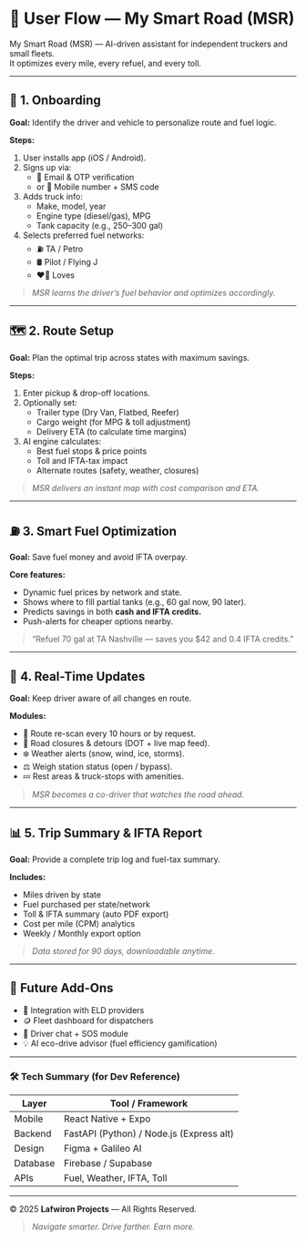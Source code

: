 # 🧭 User Flow — My Smart Road (MSR)

My Smart Road (MSR) — AI-driven assistant for independent truckers and small fleets.  
It optimizes every mile, every refuel, and every toll.

---

## 🚀 1. Onboarding

**Goal:** Identify the driver and vehicle to personalize route and fuel logic.

**Steps:**
1. User installs app (iOS / Android).  
2. Signs up via:
   - 📧 Email & OTP verification  
   - or 📱 Mobile number + SMS code  
3. Adds truck info:
   - Make, model, year  
   - Engine type (diesel/gas), MPG  
   - Tank capacity (e.g., 250–300 gal)  
4. Selects preferred fuel networks:
   - ⛽ TA / Petro  
   - 🛢️ Pilot / Flying J  
   - ❤️‍🔥 Loves  

> *MSR learns the driver’s fuel behavior and optimizes accordingly.*

---

## 🗺️ 2. Route Setup

**Goal:** Plan the optimal trip across states with maximum savings.

**Steps:**
1. Enter pickup & drop-off locations.  
2. Optionally set:
   - Trailer type (Dry Van, Flatbed, Reefer)  
   - Cargo weight (for MPG & toll adjustment)  
   - Delivery ETA (to calculate time margins)  
3. AI engine calculates:
   - Best fuel stops & price points  
   - Toll and IFTA-tax impact  
   - Alternate routes (safety, weather, closures)  

> *MSR delivers an instant map with cost comparison and ETA.*

---

## ⛽ 3. Smart Fuel Optimization

**Goal:** Save fuel money and avoid IFTA overpay.

**Core features:**
- Dynamic fuel prices by network and state.  
- Shows where to fill partial tanks (e.g., 60 gal now, 90 later).  
- Predicts savings in both **cash and IFTA credits.**  
- Push-alerts for cheaper options nearby.

> “Refuel 70 gal at TA Nashville — saves you $42 and 0.4 IFTA credits.”

---

## 📡 4. Real-Time Updates

**Goal:** Keep driver aware of all changes en route.

**Modules:**
- 🧭 Route re-scan every 10 hours or by request.  
- 🚧 Road closures & detours (DOT + live map feed).  
- ❄️ Weather alerts (snow, wind, ice, storms).  
- ⚖️ Weigh station status (open / bypass).  
- 💤 Rest areas & truck-stops with amenities.  

> *MSR becomes a co-driver that watches the road ahead.*

---

## 📊 5. Trip Summary & IFTA Report

**Goal:** Provide a complete trip log and fuel-tax summary.

**Includes:**
- Miles driven by state  
- Fuel purchased per state/network  
- Toll & IFTA summary (auto PDF export)  
- Cost per mile (CPM) analytics  
- Weekly / Monthly export option  

> *Data stored for 90 days, downloadable anytime.*

---

## 🧩 Future Add-Ons

- 🤝 Integration with ELD providers  
- 🪙 Fleet dashboard for dispatchers  
- 💬 Driver chat + SOS module  
- 💡 AI eco-drive advisor (fuel efficiency gamification)

---

### 🛠️ Tech Summary (for Dev Reference)

| Layer | Tool / Framework |
|-------|------------------|
| Mobile | React Native + Expo |
| Backend | FastAPI (Python) / Node.js (Express alt) |
| Design | Figma + Galileo AI |
| Database | Firebase / Supabase |
| APIs | Fuel, Weather, IFTA, Toll |

---

© 2025 **Lafwiron Projects** — All Rights Reserved.  
> *Navigate smarter. Drive farther. Earn more.*
